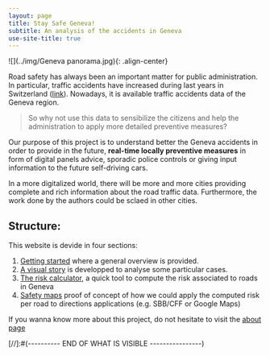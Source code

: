 ```yaml
---
layout: page
title: Stay Safe Geneva!
subtitle: An analysis of the accidents in Geneva
use-site-title: true
---
```



![](../img/Geneva panorama.jpg){: .align-center}

Road safety has always been an important matter for public administration. In particular, traffic accidents have increased during last years in Switzerland ([link](http://lenews.ch/2017/06/23/swiss-traffic-worse-in-2016-especially-in-lausanne/)). Nowadays, it is available traffic accidents data of the Geneva region.

> So why not use this data to sensibilize the citizens and help the administration to apply more detailed preventive measures?

Our purpose of this project is to understand better the Geneva accidents in order to provide in the future, **real-time locally preventive measures** in form of digital panels advice, sporadic police controls or giving input information to the future self-driving cars.


In a more digitalized world, there will be more and more cities providing complete and rich information about the road traffic data. Furthermore, the work done by the authors could be sclaed in other cities.  


## Structure:

This website is devide in four sections:
1. [Getting started](pages/Gilcompa) where a general overview is provided.
2. [A visual story](/pages/Milani) is developped to analyse some particular cases.
3. [The risk calculator](/pages/risk_calculator), a quick tool to compute the risk associated to roads in Geneva
4. [Safety maps](/pages/safety_map) proof of concept of how we could apply the computed risk per road to directions applications (e.g. SBB/CFF or Google Maps)

If you wanna know more about this project, do not hesitate to visit the [about page](/pages/about)











[//]:#(---------- END OF WHAT IS VISIBLE ----------------)
